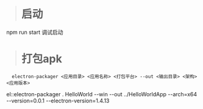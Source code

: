 ># 启动
 npm run start  调试启动
># 打包apk
      electron-packager <应用目录> <应用名称> <打包平台> --out <输出目录> <架构> <应用版本>

  el::electron-packager . HelloWorld --win --out ../HelloWorldApp --arch=x64 --version=0.0.1 --electron-version=1.4.13